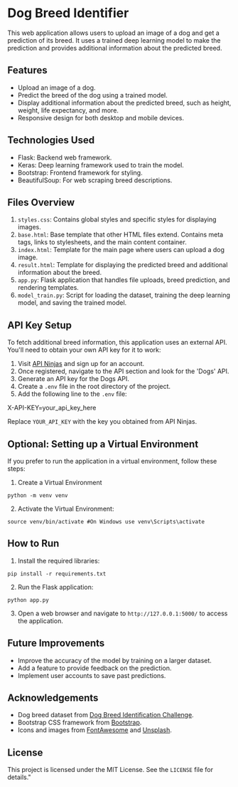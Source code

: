 # Dog Breed Identifier

This web application allows users to upload an image of a dog and get a prediction of its breed. It uses a trained deep learning model to make the prediction and provides additional information about the predicted breed.

## Features
- Upload an image of a dog.
- Predict the breed of the dog using a trained model.
- Display additional information about the predicted breed, such as height, weight, life expectancy, and more.
- Responsive design for both desktop and mobile devices.

## Technologies Used
- Flask: Backend web framework.
- Keras: Deep learning framework used to train the model.
- Bootstrap: Frontend framework for styling.
- BeautifulSoup: For web scraping breed descriptions.

## Files Overview
1. `styles.css`: Contains global styles and specific styles for displaying images.
2. `base.html`: Base template that other HTML files extend. Contains meta tags, links to stylesheets, and the main content container.
3. `index.html`: Template for the main page where users can upload a dog image.
4. `result.html`: Template for displaying the predicted breed and additional information about the breed.
5. `app.py`: Flask application that handles file uploads, breed prediction, and rendering templates.
6. `model_train.py`: Script for loading the dataset, training the deep learning model, and saving the trained model.

## API Key Setup
To fetch additional breed information, this application uses an external API. You'll need to obtain your own API key for it to work:

1. Visit [API Ninjas](https://api-ninjas.com/) and sign up for an account.
2. Once registered, navigate to the API section and look for the 'Dogs' API.
3. Generate an API key for the Dogs API.
4. Create a `.env` file in the root directory of the project.
5. Add the following line to the `.env` file:

X-API-KEY=your_api_key_here

Replace `YOUR_API_KEY` with the key you obtained from API Ninjas.

## Optional: Setting up a Virtual Environment
If you prefer to run the application in a virtual environment, follow these steps:

1. Create a Virtual Environment
```
python -m venv venv
```

2. Activate the Virtual Environment:
```
source venv/bin/activate #On Windows use venv\Scripts\activate
```

## How to Run
1. Install the required libraries:
```
pip install -r requirements.txt
```

2. Run the Flask application:
```
python app.py
```

3. Open a web browser and navigate to `http://127.0.0.1:5000/` to access the application.

## Future Improvements
- Improve the accuracy of the model by training on a larger dataset.
- Add a feature to provide feedback on the prediction.
- Implement user accounts to save past predictions.

## Acknowledgements
- Dog breed dataset from [Dog Breed Identification Challenge](https://www.kaggle.com/c/dog-breed-identification).
- Bootstrap CSS framework from [Bootstrap](https://getbootstrap.com/).
- Icons and images from [FontAwesome](https://fontawesome.com/) and [Unsplash](https://unsplash.com/).

## License
This project is licensed under the MIT License. See the `LICENSE` file for details."